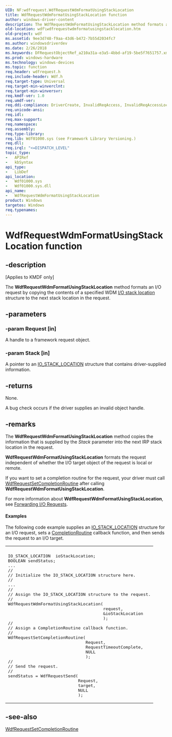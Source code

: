 ```yaml
---
UID: NF:wdfrequest.WdfRequestWdmFormatUsingStackLocation
title: WdfRequestWdmFormatUsingStackLocation function
author: windows-driver-content
description: The WdfRequestWdmFormatUsingStackLocation method formats an I/O request by copying the contents of a specified WDM I/O stack location structure to the next stack location in the request.
old-location: wdf\wdfrequestwdmformatusingstacklocation.htm
old-project: wdf
ms.assetid: 9ee3d748-f9aa-43d6-b472-7b55d2034fc7
ms.author: windowsdriverdev
ms.date: 2/26/2018
ms.keywords: DFRequestObjectRef_a210a31a-e3a5-4bbd-af19-5be5f7651757.xml, WdfRequestWdmFormatUsingStackLocation, WdfRequestWdmFormatUsingStackLocation method, kmdf.wdfrequestwdmformatusingstacklocation, wdf.wdfrequestwdmformatusingstacklocation, wdfrequest/WdfRequestWdmFormatUsingStackLocation
ms.prod: windows-hardware
ms.technology: windows-devices
ms.topic: function
req.header: wdfrequest.h
req.include-header: Wdf.h
req.target-type: Universal
req.target-min-winverclnt: 
req.target-min-winversvr: 
req.kmdf-ver: 1.0
req.umdf-ver: 
req.ddi-compliance: DriverCreate, InvalidReqAccess, InvalidReqAccessLocal, KmdfIrql, KmdfIrql2, RequestFormattedValid
req.unicode-ansi: 
req.idl: 
req.max-support: 
req.namespace: 
req.assembly: 
req.type-library: 
req.lib: Wdf01000.sys (see Framework Library Versioning.)
req.dll: 
req.irql: "<=DISPATCH_LEVEL"
topic_type:
-	APIRef
-	kbSyntax
api_type:
-	LibDef
api_location:
-	Wdf01000.sys
-	Wdf01000.sys.dll
api_name:
-	WdfRequestWdmFormatUsingStackLocation
product: Windows
targetos: Windows
req.typenames: 
---
```


# WdfRequestWdmFormatUsingStackLocation function


## -description


<p class="CCE_Message">[Applies to KMDF only]

The <b>WdfRequestWdmFormatUsingStackLocation</b> method formats an I/O request by copying the contents of a specified WDM <a href="https://msdn.microsoft.com/62c8ee00-c7cb-4aa1-90ab-b8bedbd818ee">I/O stack location</a> structure to the next stack location in the request.


## -parameters




### -param Request [in]

A handle to a framework request object.


### -param Stack [in]

A pointer to an <a href="https://msdn.microsoft.com/library/windows/hardware/ff550659">IO_STACK_LOCATION</a> structure that contains driver-supplied information. 


## -returns



None.

A bug check occurs if the driver supplies an invalid object handle.




## -remarks



The <b>WdfRequestWdmFormatUsingStackLocation</b> method copies the information that is supplied by the <i>Stack</i> parameter into the next IRP stack location in the request. 

<b>WdfRequestWdmFormatUsingStackLocation</b> formats the request independent of whether the I/O target object of the request is local or remote.

If you want to set a completion routine for the request, your driver must call <a href="https://msdn.microsoft.com/library/windows/hardware/ff550030">WdfRequestSetCompletionRoutine</a> after calling <b>WdfRequestWdmFormatUsingStackLocation</b>.

For more information about <b>WdfRequestWdmFormatUsingStackLocation</b>, see <a href="https://docs.microsoft.com/en-us/windows-hardware/drivers/wdf/forwarding-i-o-requests">Forwarding I/O Requests</a>.


#### Examples

The following code example supplies an <a href="https://msdn.microsoft.com/library/windows/hardware/ff550659">IO_STACK_LOCATION</a> structure for an I/O request, sets a <a href="https://msdn.microsoft.com/7d3eb4d6-9fc7-4924-9b95-f5824713049b">CompletionRoutine</a> callback function, and then sends the request to an I/O target.

<div class="code"><span codelanguage=""><table>
<tr>
<th></th>
</tr>
<tr>
<td>
<pre>IO_STACK_LOCATION  ioStackLocation;
BOOLEAN sendStatus;
...
//
// Initialize the IO_STACK_LOCATION structure here.
//
...
//
// Assign the IO_STACK_LOCATION structure to the request.
//
WdfRequestWdmFormatUsingStackLocation(
                                      request,
                                      &amp;ioStackLocation
                                      );
//
// Assign a CompletionRoutine callback function.
//
WdfRequestSetCompletionRoutine(
                               Request,
                               RequestTimeoutComplete,
                               NULL
                               );
//
// Send the request.
//
sendStatus = WdfRequestSend(
                            Request,
                            target,
                            NULL
                            );</pre>
</td>
</tr>
</table></span></div>



## -see-also




<a href="https://msdn.microsoft.com/library/windows/hardware/ff550030">WdfRequestSetCompletionRoutine</a>
 

 

